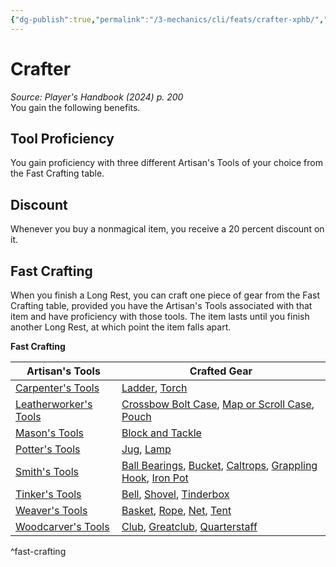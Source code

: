 ```yaml
---
{"dg-publish":true,"permalink":"/3-mechanics/cli/feats/crafter-xphb/","tags":["ttrpg-cli/compendium/src/5e/xphb","ttrpg-cli/feat"],"noteIcon":""}
---
```


# Crafter
*Source: Player's Handbook (2024) p. 200*  
You gain the following benefits.

## Tool Proficiency

You gain proficiency with three different Artisan's Tools of your choice from the Fast Crafting table.

## Discount

Whenever you buy a nonmagical item, you receive a 20 percent discount on it.

## Fast Crafting

When you finish a Long Rest, you can craft one piece of gear from the Fast Crafting table, provided you have the Artisan's Tools associated with that item and have proficiency with those tools. The item lasts until you finish another Long Rest, at which point the item falls apart.

**Fast Crafting**

| Artisan's Tools | Crafted Gear |
|-----------------|--------------|
| [Carpenter's Tools](3-Mechanics/CLI/items/carpenters-tools-xphb.md) | [Ladder](3-Mechanics/CLI/items/ladder-xphb.md), [Torch](3-Mechanics/CLI/items/torch-xphb.md) |
| [Leatherworker's Tools](3-Mechanics/CLI/items/leatherworkers-tools-xphb.md) | [Crossbow Bolt Case](3-Mechanics/CLI/items/crossbow-bolt-case-xphb.md), [Map or Scroll Case](3-Mechanics/CLI/items/map-or-scroll-case-xphb.md), [Pouch](3-Mechanics/CLI/items/pouch-xphb.md) |
| [Mason's Tools](3-Mechanics/CLI/items/masons-tools-xphb.md) | [Block and Tackle](3-Mechanics/CLI/items/block-and-tackle-xphb.md) |
| [Potter's Tools](3-Mechanics/CLI/items/potters-tools-xphb.md) | [Jug](3-Mechanics/CLI/items/jug-xphb.md), [Lamp](3-Mechanics/CLI/items/lamp-xphb.md) |
| [Smith's Tools](3-Mechanics/CLI/items/smiths-tools-xphb.md) | [Ball Bearings](3-Mechanics/CLI/items/ball-bearings-xphb.md), [Bucket](3-Mechanics/CLI/items/bucket-xphb.md), [Caltrops](3-Mechanics/CLI/items/caltrops-xphb.md), [Grappling Hook](3-Mechanics/CLI/items/grappling-hook-xphb.md), [Iron Pot](3-Mechanics/CLI/items/iron-pot-xphb.md) |
| [Tinker's Tools](3-Mechanics/CLI/items/tinkers-tools-xphb.md) | [Bell](3-Mechanics/CLI/items/bell-xphb.md), [Shovel](3-Mechanics/CLI/items/shovel-xphb.md), [Tinderbox](3-Mechanics/CLI/items/tinderbox-xphb.md) |
| [Weaver's Tools](3-Mechanics/CLI/items/weavers-tools-xphb.md) | [Basket](3-Mechanics/CLI/items/basket-xphb.md), [Rope](3-Mechanics/CLI/items/rope-xphb.md), [Net](3-Mechanics/CLI/items/net-xphb.md), [Tent](3-Mechanics/CLI/items/tent-xphb.md) |
| [Woodcarver's Tools](3-Mechanics/CLI/items/woodcarvers-tools-xphb.md) | [Club](3-Mechanics/CLI/items/club-xphb.md), [Greatclub](3-Mechanics/CLI/items/greatclub-xphb.md), [Quarterstaff](3-Mechanics/CLI/items/quarterstaff-xphb.md) |
^fast-crafting